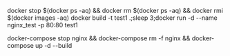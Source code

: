 <!-- docker stop $(docker ps -aq);sudo docker system prune -a -->
docker stop $(docker ps -aq) && docker rm $(docker ps -aq) && docker rmi $(docker images -aq)
docker build -t test1 .;sleep 3;docker run -d --name nginx_test -p 80:80 test1

docker-compose stop nginx && docker-compose rm -f nginx  && docker-compose up -d --build